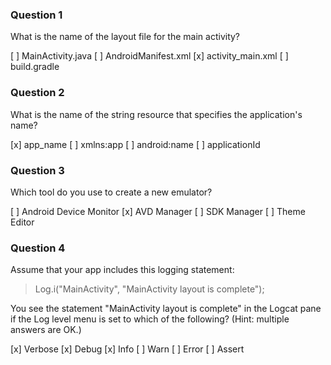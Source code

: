 ### Question 1

What is the name of the layout file for the main activity?

[ ] MainActivity.java
[ ] AndroidManifest.xml
[x] activity_main.xml
[ ] build.gradle

### Question 2

What is the name of the string resource that specifies the application's name?

[x] app_name
[ ] xmlns:app
[ ] android:name
[ ] applicationId

### Question 3

Which tool do you use to create a new emulator?

[ ] Android Device Monitor
[x] AVD Manager
[ ] SDK Manager
[ ] Theme Editor

### Question 4

Assume that your app includes this logging statement:

> Log.i("MainActivity", "MainActivity layout is complete");

You see the statement "MainActivity layout is complete" in the Logcat pane if the Log level menu is set to which of the following? (Hint: multiple answers are OK.)

[x] Verbose
[x] Debug
[x] Info
[ ] Warn
[ ] Error
[ ] Assert
